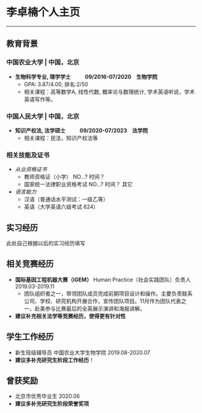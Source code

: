 # 李卓楠个人主页
---
## 教育背景
### 中国农业大学 | 中国，北京
- **生物科学专业, 理学学士 &emsp; &emsp; 09/2016-07/2020 &ensp; 生物学院**
  - GPA: 3.87/4.00, 排名:2/50
  - 相关课程：高等数学A, 线性代数, 概率论与数理统计, 学术英语听说，学术英语写作等。

### 中国人民大学 | 中国，北京
- **知识产权法, 法学硕士 &emsp; &emsp; 09/2020-07/2023 &ensp; 法学院**
  - 相关课程：民法，知识产权法等

### 相关技能及证书
- *从业资格证书*
  - 教师资格证（小学） NO...? 时间？
  - 国家统一法律职业资格考试 NO...? 时间？ 其它
- *语言能力*
  - 汉语（普通话水平测试：一级乙等）
  - 英语（大学英语六级考试 624）

## 实习经历
此处自己根据以后的实习经历填写

## 相关竞赛经历
- **国际基因工程机器大赛（iGEM）**  Human Practice（社会实践团队）负责人 2019.03-2019.11
  - 团队组织者之一，带领团队成员完成前期项目设计和操作。主要负责联系公司、学校、研究机构开展合作，宣传团队项目。11月作为团队代表之一，赴美参与比赛最后的全英展示演讲和海报讲解。
- **建议补充相关法学等竞赛经历，使得更有针对性**

## 学生工作经历
- 新生班级辅导员  中国农业大学生物学院 2019.08-2020.07
- **建议多补充研究生阶段工作经历**！

## 曾获奖励
- 北京市优秀毕业生 2020.06
- **建议多补充研究生阶段荣誉奖项**
